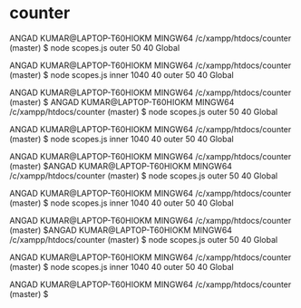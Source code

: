 # counter
ANGAD KUMAR@LAPTOP-T60HIOKM MINGW64 /c/xampp/htdocs/counter (master)
$ node scopes.js
outer 50 40
Global

ANGAD KUMAR@LAPTOP-T60HIOKM MINGW64 /c/xampp/htdocs/counter (master)
$ node scopes.js
inner 1040 40
outer 50 40
Global

ANGAD KUMAR@LAPTOP-T60HIOKM MINGW64 /c/xampp/htdocs/counter (master)
$
ANGAD KUMAR@LAPTOP-T60HIOKM MINGW64 /c/xampp/htdocs/counter (master)
$ node scopes.js
outer 50 40
Global

ANGAD KUMAR@LAPTOP-T60HIOKM MINGW64 /c/xampp/htdocs/counter (master)
$ node scopes.js
inner 1040 40
outer 50 40
Global

ANGAD KUMAR@LAPTOP-T60HIOKM MINGW64 /c/xampp/htdocs/counter (master)
$ANGAD KUMAR@LAPTOP-T60HIOKM MINGW64 /c/xampp/htdocs/counter (master)
$ node scopes.js
outer 50 40
Global

ANGAD KUMAR@LAPTOP-T60HIOKM MINGW64 /c/xampp/htdocs/counter (master)
$ node scopes.js
inner 1040 40
outer 50 40
Global

ANGAD KUMAR@LAPTOP-T60HIOKM MINGW64 /c/xampp/htdocs/counter (master)
$ANGAD KUMAR@LAPTOP-T60HIOKM MINGW64 /c/xampp/htdocs/counter (master)
$ node scopes.js
outer 50 40
Global

ANGAD KUMAR@LAPTOP-T60HIOKM MINGW64 /c/xampp/htdocs/counter (master)
$ node scopes.js
inner 1040 40
outer 50 40
Global

ANGAD KUMAR@LAPTOP-T60HIOKM MINGW64 /c/xampp/htdocs/counter (master)
$
